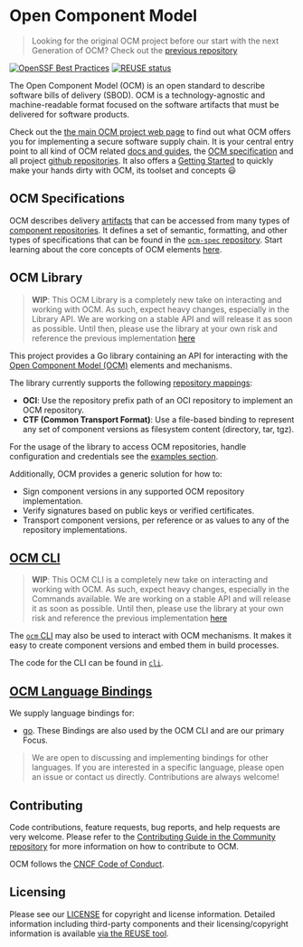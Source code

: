 # Open Component Model

> Looking for the original OCM project before our start with the next Generation of OCM? Check out the [previous repository](https://github.com/open-component-model/ocm)

[![OpenSSF Best Practices](https://www.bestpractices.dev/projects/10065/badge)](https://www.bestpractices.dev/projects/10065)
[![REUSE status](https://api.reuse.software/badge/github.com/open-component-model/open-component-model)](https://api.reuse.software/info/github.com/open-component-model/open-component-model)

The Open Component Model (OCM) is an open standard to describe software bills of delivery (SBOD). OCM is a technology-agnostic and machine-readable format focused on the software artifacts that must be delivered for software products.

Check out the [the main OCM project web page](https://ocm.software) to find out what OCM offers you for implementing a secure software supply chain. It is your central entry point to all kind of OCM related [docs and guides](https://ocm.software/docs/overview/about), the [OCM specification](https://ocm.software/docs/overview/specification/) and all project [github repositories](https://github.com/open-component-model). It also offers a [Getting Started](https://ocm.software/docs/getting-started/) to quickly make your hands dirty with OCM, its toolset and concepts :smiley:


## OCM Specifications

OCM describes delivery [artifacts](https://github.com/open-component-model/ocm-spec/tree/main/doc/01-model/02-elements-toplevel.md#artifacts-resources-and-sources) that can be accessed from many types of [component repositories](https://github.com/open-component-model/ocm-spec/tree/main/doc/01-model/01-model.md#component-repositories). It defines a set of semantic, formatting, and other types of specifications that can be found in the [`ocm-spec` repository](https://github.com/open-component-model/ocm-spec). Start learning about the core concepts of OCM elements [here](https://github.com/open-component-model/ocm-spec/tree/main/doc/01-model/02-elements-toplevel.md#model-elements).


## OCM Library

> **WIP**: This OCM Library is a completely new take on interacting and working with OCM. As such, expect heavy changes, especially in the Library API. We are working on a stable API and will release it as soon as possible. Until then, please use the library at your own risk and reference the previous implementation [here](https://github.com/open-component-model/ocm)

This project provides a Go library containing an API for interacting with the
[Open Component Model (OCM)](https://github.com/open-component-model/ocm-spec) elements and mechanisms.

The library currently supports the following [repository mappings](https://github.com/open-component-model/ocm-spec/tree/main/doc/03-persistence/02-mappings.md#mappings-for-ocm-persistence):

- **OCI**: Use the repository prefix path of an OCI repository to implement an OCM
  repository.
- **CTF (Common Transport Format)**: Use a file-based binding to represent any set of
  component versions as filesystem content (directory, tar, tgz).

For the usage of the library to access OCM repositories, handle configuration and credentials see the [examples section](examples/lib/README.md).

Additionally, OCM provides a generic solution for how to:

- Sign component versions in any supported OCM repository implementation.
- Verify signatures based on public keys or verified certificates.
- Transport component versions, per reference or as values to any of the
  repository implementations.


## [OCM CLI](docs/reference/cli/ocm.md)

> **WIP**: This OCM CLI is a completely new take on interacting and working with OCM. As such, expect heavy changes, especially in the Commands available. We are working on a stable API and will release it as soon as possible. Until then, please use the library at your own risk and reference the previous implementation [here](https://github.com/open-component-model/ocm)

The [`ocm` CLI](docs/reference/cli/ocm.md) may also be used to interact with OCM mechanisms. It makes it easy to create component versions and embed them in build processes.

The code for the CLI can be found in [`cli`](cli).


## [OCM Language Bindings](bindings)

We supply language bindings for:

- [go](bindings/go). These Bindings are also used by the OCM CLI and are our primary Focus.

> We are open to discussing and implementing bindings for other languages. If you are interested in a specific language, please open an issue or contact us directly. Contributions are always welcome!

## Contributing

Code contributions, feature requests, bug reports, and help requests are very welcome. Please refer to the [Contributing Guide in the Community repository](https://github.com/open-component-model/.github/blob/main/CONTRIBUTING.md) for more information on how to contribute to OCM.

OCM follows the [CNCF Code of Conduct](https://github.com/cncf/foundation/blob/main/code-of-conduct.md).

## Licensing

Please see our [LICENSE](LICENSE) for copyright and license information.
Detailed information including third-party components and their licensing/copyright information is available [via the REUSE tool](https://api.reuse.software/info/github.com/open-component-model/open-component-model).
